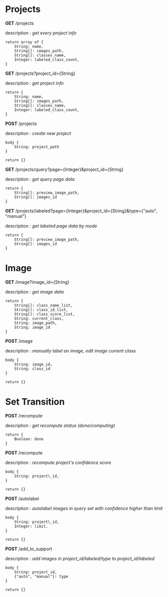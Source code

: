 # Projects

**GET** /projects

description : _get every project info_

    return array of {
        String: name,
        String[]: images_path,
        String[]: classes_name,
        Integer: labeled_class_count,
    }

**GET** /projects?project_id={String}

description : _get project info_

    return {
        String: name,
        String[]: images_path,
        String[]: classes_name,
        Integer: labeled_class_count,
    }

**POST** /projects

description : _create new project_

    body {
    	String: project_path
    }

    return {}

**GET** /projects/query?page={Integer}&project_id={String}

description : _get query page data_

    return {
        String[]: preview_image_path,
        String[]: images_id
    }

**GET** /projects/labeled?page={Integer}&project_id={String}&type={"auto", "manual"}

description : _get labeled page data by mode_

    return {
        String[]: preview_image_path,
        String[]: images_id
    }

# Image

**GET** /image?image_id={String}

description : _get image data_

    return {
        String[]: class_name_list,
        String[]: class_id_list,
        String[]: class_score_list,
        String: current_class,
        String: image_path,
        String: image_id
    }

**POST** /image

description : _manually label an image, edit image current class_

    body {
        String: image_id,
        String: class_id
    }

    return {}

# Set Transition

**POST** /recompute

description : _get recompute status (done/computing)_

    return {
        Boolean: done
    }

**POST** /recompute

description : _recompute project's confidence score_

    body {
        String: project\_id,
    }

    return {}

**POST** /autolabel

description : _autolabel images in query set with confidence higher than limit_

    body {
        String: project\_id,
        Integer: limit,
    }

    return {}

**POST** /add_to_support

description : _add images in project_id/labeled/type to project_id/labeled_

    body {
        String: project_id,
        {"auto", "manual"}: type
    }

    return {}
